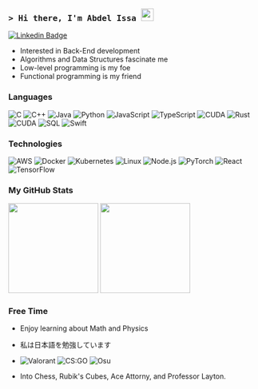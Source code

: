 ### <samp>&gt; Hi there, I'm Abdel Issa <img src="https://media.giphy.com/media/hvRJCLFzcasrR4ia7z/giphy.gif" width="25"> </samp>
[![Linkedin Badge](https://img.shields.io/badge/-LinkedIn-0e76a8?style=flat-square&logo=Linkedin&logoColor=white)](https://linkedin.com/in/abdelrissa)

- Interested in Back-End development
- Algorithms and Data Structures fascinate me
- Low-level programming is my foe 
- Functional programming is my friend

 
### Languages

![C](https://img.shields.io/badge/-C-000?&logo=C)
![C++](https://img.shields.io/badge/-C++-000?&logo=c%2b%2b&logoColor=00599C)
![Java](https://img.shields.io/badge/-Java-000?&logo=Java&logoColor=007396)
![Python](https://img.shields.io/badge/-Python-000?&logo=Python)
![JavaScript](https://img.shields.io/badge/-JavaScript-000?&logo=JavaScript)
![TypeScript](https://img.shields.io/badge/-TypeScript-000?&logo=TypeScript)
![CUDA](https://img.shields.io/badge/-CUDA-000?&logo=CUDA)
![Rust](https://img.shields.io/badge/-Rust-000?&logo=Rust)
![CUDA](https://img.shields.io/badge/-Haskell-000?&logo=Haskell)
![SQL](https://img.shields.io/badge/-SQL-000?&logo=MySQL)
![Swift](https://img.shields.io/badge/-Swift-000?&logo=Swift)

### Technologies

![AWS](https://img.shields.io/badge/-AWS-000?&logo=Amazon-AWS&logoColor=F90)
![Docker](https://img.shields.io/badge/-Docker-000?&logo=Docker)
![Kubernetes](https://img.shields.io/badge/-Kubernetes-000?&logo=Kubernetes)
![Linux](https://img.shields.io/badge/-Linux-000?&logo=Linux)
![Node.js](https://img.shields.io/badge/-Node.js-000?&logo=node.js)
![PyTorch](https://img.shields.io/badge/-PyTorch-000?&logo=PyTorch)
![React](https://img.shields.io/badge/-React-000?&logo=React)
![TensorFlow](https://img.shields.io/badge/-TensorFlow-000?&logo=TensorFlow)


### My GitHub Stats

<p>
  <img height="180em" src="https://github-readme-stats.vercel.app/api?username=atunez&show_icons=true&hide_border=true&&count_private=true&include_all_commits=true&bg_color=0,ea6161,ffc64d,fffc4d,52fa5a&theme=graywhite" />
  <img height="180em" src="https://github-readme-stats.vercel.app/api/top-langs/?username=atunez&exclude_repo=KNN-Image-Classification&show_icons=true&hide_border=true&layout=compact&langs_count=8&bg_color=0,52fa5a,4dfcff,c64dff&theme=graywhite"/>
</p>

### Free Time

- Enjoy learning about Math and Physics

- 私は日本語を勉強しています

- ![Valorant](https://img.shields.io/badge/-Valorant-000?&logo=Valorant) ![CS:GO](https://img.shields.io/badge/-counterstrike-000?&logo=counterstrike) ![Osu](https://img.shields.io/badge/-osu-000?&logo=osu)

- Into Chess, Rubik's Cubes, Ace Attorny, and Professor Layton.
